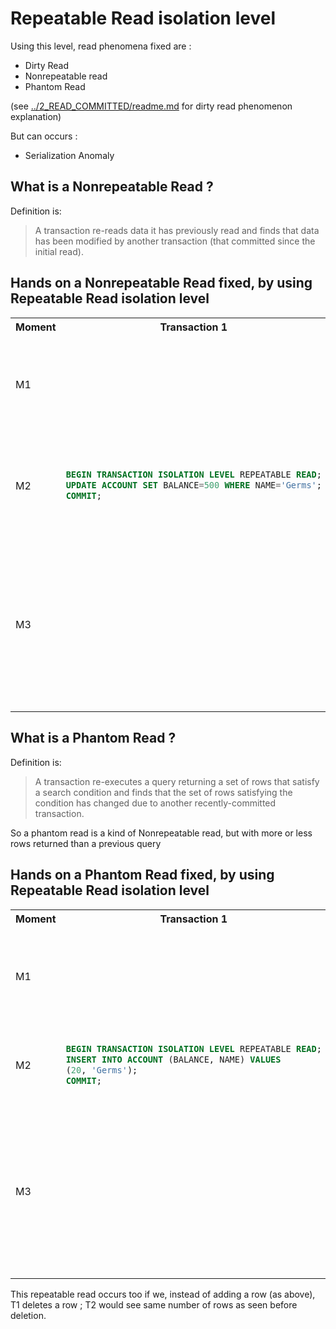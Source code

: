 # Repeatable Read isolation level

Using this level, read phenomena fixed are :
- Dirty Read
- Nonrepeatable read
- Phantom Read

(see [../2_READ_COMMITTED/readme.md](../2_READ_COMMITTED/readme.md) for dirty read phenomenon explanation)

But can occurs :
- Serialization Anomaly

## What is a Nonrepeatable Read ?
Definition is:
> A transaction re-reads data it has previously read and finds that data has been modified by another transaction (that committed since the initial read).

## Hands on a Nonrepeatable Read fixed, by using Repeatable Read isolation level
<table>
<tr>
<th>Moment</th>
<th>Transaction 1</th>
<th>Transaction 2</th>
<th>Comment</th>
</tr>
<tr>
<td>M1</td>
<td></td>
<td>

```sql
BEGIN TRANSACTION ISOLATION LEVEL REPEATABLE READ;
select * FROM account WHERE name='Germs';
```
</td>
<td>

T2 reads Germs account, amount returned is **100**
</td>
</tr>
<tr>
<td>M2</td>
<td>

```sql
BEGIN TRANSACTION ISOLATION LEVEL REPEATABLE READ;
UPDATE ACCOUNT SET BALANCE=500 WHERE NAME='Germs';
COMMIT;
```
</td>
<td></td>
<td>
T1 modifies a line (amount 100->500), and commits
</td>
</tr>
<tr>
<td>M3</td>
<td></td>
<td>

```sql
select * FROM account WHERE name='Germs';
```
</td>
<td>

T2 reads Germs account again (in same transaction opened during M1), amount returned is still **100**
</td>
</tr>
<tr>
</table>

## What is a Phantom Read ?
Definition is:
> A transaction re-executes a query returning a set of rows that satisfy a search condition and finds that the set of rows satisfying the condition has changed due to another recently-committed transaction.

So a phantom read is a kind of Nonrepeatable read, but with more or less rows returned than a previous query

## Hands on a Phantom Read fixed, by using Repeatable Read isolation level
<table>
<tr>
<th>Moment</th>
<th>Transaction 1</th>
<th>Transaction 2</th>
<th>Comment</th>
</tr>
<tr>
<td>M1</td>
<td></td>
<td>

```sql
BEGIN TRANSACTION ISOLATION LEVEL REPEATABLE READ;
select * FROM account WHERE name='Germs';
```
</td>
<td>

T2 reads Germs accounts;  only **one row** is returned.
</td>
</tr>
<tr>
<td>M2</td>
<td>

```sql
BEGIN TRANSACTION ISOLATION LEVEL REPEATABLE READ;
INSERT INTO ACCOUNT (BALANCE, NAME) VALUES
(20, 'Germs');
COMMIT;
```
</td>
<td></td>
<td>
T1 adds a second account for Germs, and commits.
</td>
</tr>

<tr>
<td>M3</td>
<td></td>
<td>

```sql
select * FROM account WHERE name='Germs';
```
</td>
<td>

T2 reads Germs accounts again (in same transaction opened during M1), **only one row** is sitll returned 
</td>
</tr>
<tr>
</table>

This repeatable read occurs too if we, instead of adding a row (as above), T1 deletes a row ; T2 would see same number of rows as seen before deletion.    
